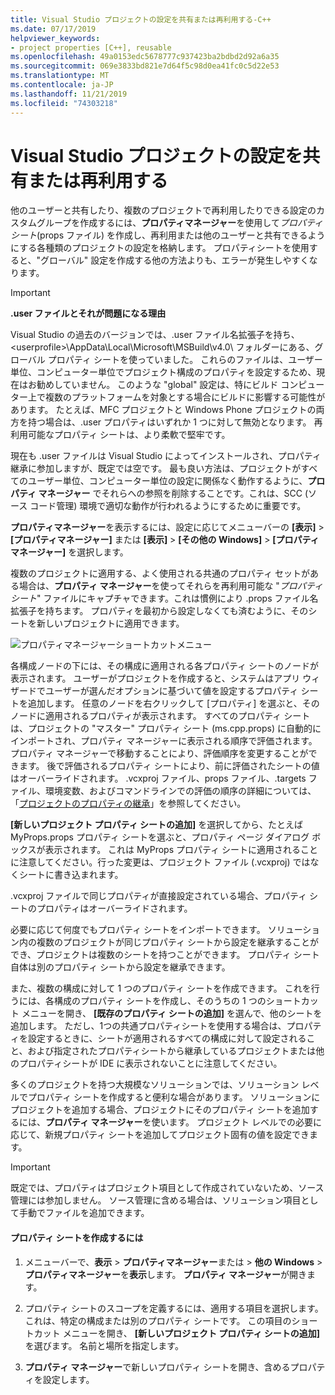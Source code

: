```yaml
---
title: Visual Studio プロジェクトの設定を共有または再利用する-C++
ms.date: 07/17/2019
helpviewer_keywords:
- project properties [C++], reusable
ms.openlocfilehash: 49a0153edc5678777c937423ba2bdbd2d92a6a35
ms.sourcegitcommit: 069e3833bd821e7d64f5c98d0ea41fc0c5d22e53
ms.translationtype: MT
ms.contentlocale: ja-JP
ms.lasthandoff: 11/21/2019
ms.locfileid: "74303218"
---
```

# <a name="share-or-reuse-visual-studio-project-settings"></a>Visual Studio プロジェクトの設定を共有または再利用する

他のユーザーと共有したり、複数のプロジェクトで再利用したりできる設定のカスタムグループを作成するには、**プロパティマネージャー**を使用して*プロパティシート*(props ファイル) を作成し、再利用または他のユーザーと共有できるようにする各種類のプロジェクトの設定を格納します。 プロパティシートを使用すると、"グローバル" 設定を作成する他の方法よりも、エラーが発生しやすくなります。 

> [!IMPORTANT]
> **.user ファイルとそれが問題になる理由**
>
> Visual Studio の過去のバージョンでは、.user ファイル名拡張子を持ち、\<userprofile>\AppData\Local\Microsoft\MSBuild\v4.0\ フォルダーにある、グローバル プロパティ シートを使っていました。 これらのファイルは、ユーザー単位、コンピューター単位でプロジェクト構成のプロパティを設定するため、現在はお勧めしていません。 このような "global" 設定は、特にビルド コンピューター上で複数のプラットフォームを対象とする場合にビルドに影響する可能性があります。 たとえば、MFC プロジェクトと Windows Phone プロジェクトの両方を持つ場合は、.user プロパティはいずれか 1 つに対して無効となります。 再利用可能なプロパティ シートは、より柔軟で堅牢です。
>
> 現在も .user ファイルは Visual Studio によってインストールされ、プロパティ継承に参加しますが、既定では空です。 最も良い方法は、プロジェクトがすべてのユーザー単位、コンピューター単位の設定に関係なく動作するように、**プロパティ マネージャー** でそれらへの参照を削除することです。これは、SCC (ソース コード管理) 環境で適切な動作が行われるようにするために重要です。

**プロパティマネージャー**を表示するには、設定に応じてメニューバーの **[表示]** > **[プロパティマネージャー]** または **[表示]** > **[その他の Windows]** > **[プロパティマネージャー]** を選択します。

複数のプロジェクトに適用する、よく使用される共通のプロパティ セットがある場合は、**プロパティ マネージャー**を使ってそれらを再利用可能な "*プロパティ シート*" ファイルにキャプチャできます。これは慣例により .props ファイル名拡張子を持ちます。 プロパティを最初から設定しなくても済むように、そのシートを新しいプロジェクトに適用できます。

![プロパティマネージャーショートカットメニュー](media/sharingnew.png "新規作成")

各構成ノードの下には、その構成に適用される各プロパティ シートのノードが表示されます。 ユーザーがプロジェクトを作成すると、システムはアプリ ウィザードでユーザーが選んだオプションに基づいて値を設定するプロパティ シートを追加します。 任意のノードを右クリックして [プロパティ] を選ぶと、そのノードに適用されるプロパティが表示されます。 すべてのプロパティ シートは、プロジェクトの "マスター" プロパティ シート (ms.cpp.props) に自動的にインポートされ、プロパティ マネージャーに表示される順序で評価されます。 プロパティ マネージャーで移動することにより、評価順序を変更することができます。 後で評価されるプロパティ シートにより、前に評価されたシートの値はオーバーライドされます。 .vcxproj ファイル、props ファイル、.targets ファイル、環境変数、およびコマンドラインでの評価の順序の詳細については、「[プロジェクトのプロパティの継承](project-property-inheritance.md)」を参照してください。

**[新しいプロジェクト プロパティ シートの追加]** を選択してから、たとえば MyProps.props プロパティ シートを選ぶと、プロパティ ページ ダイアログ ボックスが表示されます。 これは MyProps プロパティ シートに適用されることに注意してください。行った変更は、プロジェクト ファイル (.vcxproj) ではなくシートに書き込まれます。

.vcxproj ファイルで同じプロパティが直接設定されている場合、プロパティ シートのプロパティはオーバーライドされます。

必要に応じて何度でもプロパティ シートをインポートできます。 ソリューション内の複数のプロジェクトが同じプロパティ シートから設定を継承することができ、プロジェクトは複数のシートを持つことができます。 プロパティ シート自体は別のプロパティ シートから設定を継承できます。

また、複数の構成に対して 1 つのプロパティ シートを作成できます。 これを行うには、各構成のプロパティ シートを作成し、そのうちの 1 つのショートカット メニューを開き、 **[既存のプロパティ シートの追加]** を選んで、他のシートを追加します。 ただし、1つの共通プロパティシートを使用する場合は、プロパティを設定するときに、シートが適用されるすべての構成に対して設定されること、および指定されたプロパティシートから継承しているプロジェクトまたは他のプロパティシートが IDE に表示されないことに注意してください。

多くのプロジェクトを持つ大規模なソリューションでは、ソリューション レベルでプロパティ シートを作成すると便利な場合があります。 ソリューションにプロジェクトを追加する場合、プロジェクトにそのプロパティ シートを追加するには、**プロパティ マネージャー**を使います。 プロジェクト レベルでの必要に応じて、新規プロパティ シートを追加してプロジェクト固有の値を設定できます。

> [!IMPORTANT]
> 既定では、プロパティはプロジェクト項目として作成されていないため、ソース管理には参加しません。 ソース管理に含める場合は、ソリューション項目として手動でファイルを追加できます。

#### <a name="to-create-a-property-sheet"></a>プロパティ シートを作成するには

1. メニューバーで、**表示** > **プロパティマネージャー**または > **他の Windows** > **プロパティマネージャー**を**表示**します。 **プロパティ マネージャー**が開きます。

2. プロパティ シートのスコープを定義するには、適用する項目を選択します。 これは、特定の構成または別のプロパティ シートです。 この項目のショートカット メニューを開き、 **[新しいプロジェクト プロパティ シートの追加]** を選びます。 名前と場所を指定します。

3. **プロパティ マネージャー**で新しいプロパティ シートを開き、含めるプロパティを設定します。
